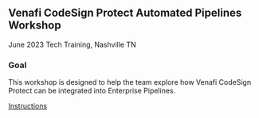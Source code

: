 ## Venafi CodeSign Protect Automated Pipelines Workshop

June 2023 Tech Training, Nashville TN

### Goal
This workshop is designed to help the team explore how Venafi CodeSign Protect can be integrated into Enterprise Pipelines.

[Instructions](instructions.pdf)
